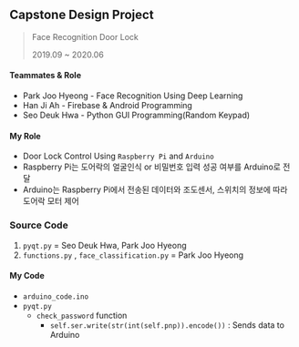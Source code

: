 ## Capstone Design Project

> Face Recognition Door Lock
>
> 2019.09 ~ 2020.06



#### Teammates & Role

- Park Joo Hyeong - Face Recognition Using Deep Learning
- Han Ji Ah - Firebase & Android Programming
- Seo Deuk Hwa - Python GUI Programming(Random Keypad)



#### My Role

- Door Lock Control Using `Raspberry Pi` and `Arduino`
- Raspberry Pi는 도어락의 얼굴인식 or 비밀번호 입력 성공 여부를 Arduino로 전달
- Arduino는 Raspberry Pi에서 전송된 데이터와 조도센서, 스위치의 정보에 따라 도어락 모터 제어



### Source Code

1. `pyqt.py` = Seo Deuk Hwa, Park Joo Hyeong
2. `functions.py` , `face_classification.py`  = Park Joo Hyeong



#### My Code

- `arduino_code.ino`
- `pyqt.py`
  - `check_password` function
    - `self.ser.write(str(int(self.pnp)).encode())` : Sends data to Arduino





